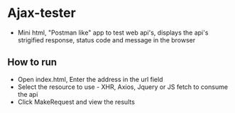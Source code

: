 # Ajax-tester
* Mini html, "Postman like" app to test web api's, displays the api's strigified response, status code and message in the browser

## How to run
* Open index.html, Enter the address in the url field
* Select the resource to use - XHR, Axios, Jquery or JS fetch to consume the api
* Click MakeRequest and view the results